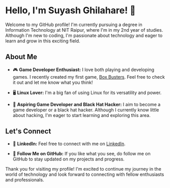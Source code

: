 # Hello, I'm Suyash Ghilahare! 👋

Welcome to my GitHub profile! I'm currently pursuing a degree in Information Technology at NIT Raipur, where I'm in my 2nd year of studies. Although I'm new to coding, I'm passionate about technology and eager to learn and grow in this exciting field.

## About Me

- 🎮 **Game Developer Enthusiast:** I love both playing and developing games. I recently created my first game, [Box Busters](https://github.com/suyashg-22/Box-Busters). Feel free to check it out and let me know what you think!

- 🖥️ **Linux Lover:** I'm a big fan of using Linux for its versatility and power.

- 🎯 **Aspiring Game Developer and Black Hat Hacker:** I aim to become a game developer or a black hat hacker. Although I currently know little about hacking, I'm eager to start learning and exploring this area.

  

## Let's Connect

- 💼 **LinkedIn:** Feel free to connect with me on [LinkedIn](https://www.linkedin.com/in/suyash-ghilahare-17a038184/).

- 🔔 **Follow Me on GitHub:** If you like what you see, do follow me on GitHub to stay updated on my projects and progress.

Thank you for visiting my profile! I'm excited to continue my journey in the world of technology and look forward to connecting with fellow enthusiasts and professionals.
